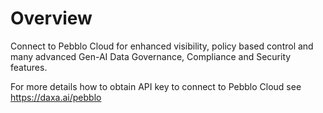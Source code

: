 # Overview

Connect to Pebblo Cloud for enhanced visibility, policy based control and many advanced Gen-AI Data Governance, Compliance and Security features.

For more details how to obtain API key to connect to Pebblo Cloud see https://daxa.ai/pebblo